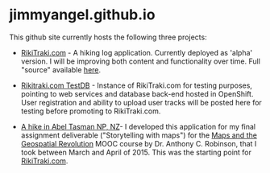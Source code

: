 # jimmyangel.github.io
This github site currently hosts the following three projects:

* [RikiTraki.com](http://rikitraki.com) - A hiking log application. Currently deployed as 'alpha' version. I will be improving both content and functionality over time. Full "source" available [here](https://github.com/jimmyangel/rikitraki).

* [Rikitraki.com TestDB](http://rikitraki.com/TestDB/) - Instance of RikiTraki.com for testing purposes, pointing to web services and database back-end hosted in OpenShift. User registration and ability to upload user tracks will be posted here for testing before promoting to RikiTraki.com.

* [A hike in Abel Tasman NP, NZ](http://rikitraki.com/Maps/MapGeo/index.html)- I developed this application for my final assignment deliverable ("Storytelling with maps") for the [Maps and the Geospatial Revolution](https://class.coursera.org/maps-003) MOOC course by Dr. Anthony C. Robinson, that I took between March and April of 2015. This was the starting point for [RikiTraki.com]().

